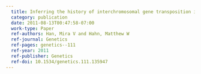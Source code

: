 ```yaml
---
  title: Inferring the history of interchromosomal gene transposition in Drosophila using n-dimensional parsimony
  category: publication
  date: 2011-08-13T00:47:58-07:00
  work-type: Paper
  ref-authors: Han, Mira V and Hahn, Matthew W
  ref-journal: Genetics
  ref-pages: genetics--111
  ref-year: 2011
  ref-publisher: Genetics
  ref-doi: 10.1534/genetics.111.135947
---
```

